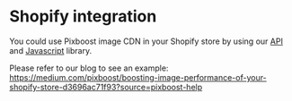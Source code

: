 # Shopify integration

You could use Pixboost image CDN in your Shopify store by using our [API](../api) and [Javascript](../web-dom) library.

Please refer to our blog to see an example: https://medium.com/pixboost/boosting-image-performance-of-your-shopify-store-d3696ac71f93?source=pixboost-help